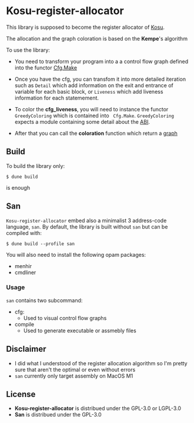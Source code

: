 # **Kosu-register-allocator**

This library is supposed to become the register allocator of [Kosu](https://github.com/EruEri/kosu-lang).

The allocation and the graph coloration is based on the **Kempe**'s algorithm

To use the library:

- You need to transform your program into a 
a control flow graph defined into the functor [Cfg.Make](/lib/register_allocator/cfg.mli)

- Once you have the cfg, you can transfom it into more detailed iteration such as ```Detail``` which add information on the exit and entrance of variable for each basic block, or ```Liveness``` which add liveness information for each statemement.

- To color the **cfg_liveness**, you will need to instance the functor ```GreedyColoring```  which is contained into ``` Cfg.Make```. ```GreedyColoring``` expects a module containing some detail about the [ABI](/lib/register_allocator/cfg.mli).
- After that you can call the **coloration** function which return a [graph](/lib/register_allocator/graph.ml)

## **Build**

To build the library only:
```
$ dune build
```
is enough

## **San**
``Kosu-register-allocator`` embed also a minimalist 3 address-code language, ```san```. By default, the library is built without ```san``` but can be compiled with:
```
$ dune build --profile san
``` 

You will also need to install the following opam packages:
- menhir
- cmdliner

### Usage 

```san``` contains two subcommand:
- cfg:
    - Used to visual control flow graphs
- compile
    - Used to generate executable or assmebly files

## Disclaimer
- I did what I understood of the register allocation algorithm so I'm pretty sure that aren't the optimal or even without errors 
- ```san``` currently only target assembly on MacOS M1

## **License**
- **Kosu-register-allocator** is distribued under the GPL-3.0 or LGPL-3.0
- **San** is distribued under the GPL-3.0 



